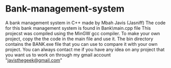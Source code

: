 # Bank-management-system
A bank management system in C++ 
made by Mbah Javis (Jasniff) 
The code for this bank management system is found in  Bank\main.cpp file
This projecst was compiled using the MinGW gcc compiler.
To make your own project, copy the the code in the main file and use it. The bin directory contains the BANK.exe file that you can use to compare it with your own project. 
You can always contact me if you have any idea on any project that you want us to work on through my gmail account "javisthegeek@gmail.com" 
